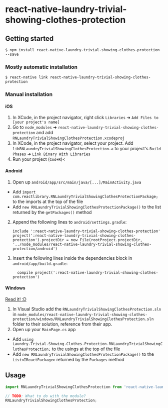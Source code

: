 
# react-native-laundry-trivial-showing-clothes-protection

## Getting started

`$ npm install react-native-laundry-trivial-showing-clothes-protection --save`

### Mostly automatic installation

`$ react-native link react-native-laundry-trivial-showing-clothes-protection`

### Manual installation


#### iOS

1. In XCode, in the project navigator, right click `Libraries` ➜ `Add Files to [your project's name]`
2. Go to `node_modules` ➜ `react-native-laundry-trivial-showing-clothes-protection` and add `RNLaundryTrivialShowingClothesProtection.xcodeproj`
3. In XCode, in the project navigator, select your project. Add `libRNLaundryTrivialShowingClothesProtection.a` to your project's `Build Phases` ➜ `Link Binary With Libraries`
4. Run your project (`Cmd+R`)<

#### Android

1. Open up `android/app/src/main/java/[...]/MainActivity.java`
  - Add `import com.reactlibrary.RNLaundryTrivialShowingClothesProtectionPackage;` to the imports at the top of the file
  - Add `new RNLaundryTrivialShowingClothesProtectionPackage()` to the list returned by the `getPackages()` method
2. Append the following lines to `android/settings.gradle`:
  	```
  	include ':react-native-laundry-trivial-showing-clothes-protection'
  	project(':react-native-laundry-trivial-showing-clothes-protection').projectDir = new File(rootProject.projectDir, 	'../node_modules/react-native-laundry-trivial-showing-clothes-protection/android')
  	```
3. Insert the following lines inside the dependencies block in `android/app/build.gradle`:
  	```
      compile project(':react-native-laundry-trivial-showing-clothes-protection')
  	```

#### Windows
[Read it! :D](https://github.com/ReactWindows/react-native)

1. In Visual Studio add the `RNLaundryTrivialShowingClothesProtection.sln` in `node_modules/react-native-laundry-trivial-showing-clothes-protection/windows/RNLaundryTrivialShowingClothesProtection.sln` folder to their solution, reference from their app.
2. Open up your `MainPage.cs` app
  - Add `using Laundry.Trivial.Showing.Clothes.Protection.RNLaundryTrivialShowingClothesProtection;` to the usings at the top of the file
  - Add `new RNLaundryTrivialShowingClothesProtectionPackage()` to the `List<IReactPackage>` returned by the `Packages` method


## Usage
```javascript
import RNLaundryTrivialShowingClothesProtection from 'react-native-laundry-trivial-showing-clothes-protection';

// TODO: What to do with the module?
RNLaundryTrivialShowingClothesProtection;
```
  